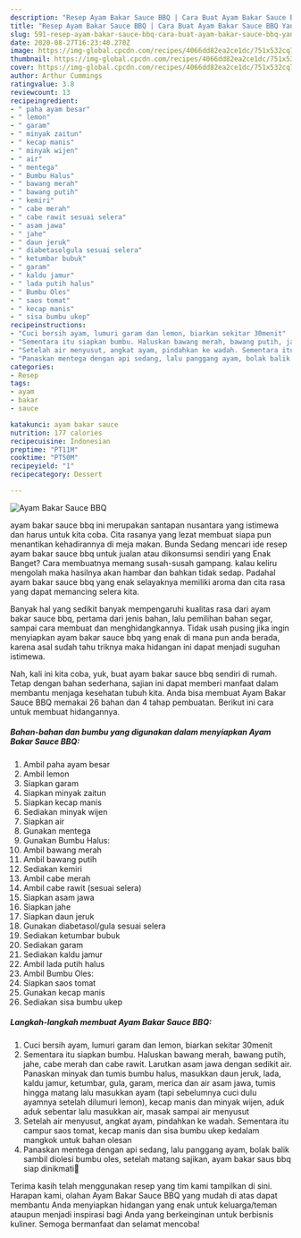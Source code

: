```yaml
---
description: "Resep Ayam Bakar Sauce BBQ | Cara Buat Ayam Bakar Sauce BBQ Yang Enak Dan Mudah"
title: "Resep Ayam Bakar Sauce BBQ | Cara Buat Ayam Bakar Sauce BBQ Yang Enak Dan Mudah"
slug: 591-resep-ayam-bakar-sauce-bbq-cara-buat-ayam-bakar-sauce-bbq-yang-enak-dan-mudah
date: 2020-08-27T16:23:40.270Z
image: https://img-global.cpcdn.com/recipes/4066dd82ea2ce1dc/751x532cq70/ayam-bakar-sauce-bbq-foto-resep-utama.jpg
thumbnail: https://img-global.cpcdn.com/recipes/4066dd82ea2ce1dc/751x532cq70/ayam-bakar-sauce-bbq-foto-resep-utama.jpg
cover: https://img-global.cpcdn.com/recipes/4066dd82ea2ce1dc/751x532cq70/ayam-bakar-sauce-bbq-foto-resep-utama.jpg
author: Arthur Cummings
ratingvalue: 3.8
reviewcount: 13
recipeingredient:
- " paha ayam besar"
- " lemon"
- " garam"
- " minyak zaitun"
- " kecap manis"
- " minyak wijen"
- " air"
- " mentega"
- " Bumbu Halus"
- " bawang merah"
- " bawang putih"
- " kemiri"
- " cabe merah"
- " cabe rawit sesuai selera"
- " asam jawa"
- " jahe"
- " daun jeruk"
- " diabetasolgula sesuai selera"
- " ketumbar bubuk"
- " garam"
- " kaldu jamur"
- " lada putih halus"
- " Bumbu Oles"
- " saos tomat"
- " kecap manis"
- " sisa bumbu ukep"
recipeinstructions:
- "Cuci bersih ayam, lumuri garam dan lemon, biarkan sekitar 30menit"
- "Sementara itu siapkan bumbu. Haluskan bawang merah, bawang putih, jahe, cabe merah dan cabe rawit. Larutkan asam jawa dengan sedikit air. Panaskan minyak dan tumis bumbu halus, masukkan daun jeruk, lada, kaldu jamur, ketumbar, gula, garam, merica dan air asam jawa, tumis hingga matang lalu masukkan ayam (tapi sebelumnya cuci dulu ayamnya setelah dilumuri lemon), kecap manis dan minyak wijen, aduk aduk sebentar lalu masukkan air, masak sampai air menyusut"
- "Setelah air menyusut, angkat ayam, pindahkan ke wadah. Sementara itu campur saos tomat, kecap manis dan sisa bumbu ukep kedalam mangkok untuk bahan olesan"
- "Panaskan mentega dengan api sedang, lalu panggang ayam, bolak balik sambil diolesi bumbu oles, setelah matang sajikan, ayam bakar saus bbq siap dinikmati🤗"
categories:
- Resep
tags:
- ayam
- bakar
- sauce

katakunci: ayam bakar sauce 
nutrition: 177 calories
recipecuisine: Indonesian
preptime: "PT11M"
cooktime: "PT50M"
recipeyield: "1"
recipecategory: Dessert

---
```



![Ayam Bakar Sauce BBQ](https://img-global.cpcdn.com/recipes/4066dd82ea2ce1dc/751x532cq70/ayam-bakar-sauce-bbq-foto-resep-utama.jpg)


ayam bakar sauce bbq ini merupakan santapan nusantara yang istimewa dan harus untuk kita coba. Cita rasanya yang lezat membuat siapa pun menantikan kehadirannya di meja makan.
Bunda Sedang mencari ide resep ayam bakar sauce bbq untuk jualan atau dikonsumsi sendiri yang Enak Banget? Cara membuatnya memang susah-susah gampang. kalau keliru mengolah maka hasilnya akan hambar dan bahkan tidak sedap. Padahal ayam bakar sauce bbq yang enak selayaknya memiliki aroma dan cita rasa yang dapat memancing selera kita.

Banyak hal yang sedikit banyak mempengaruhi kualitas rasa dari ayam bakar sauce bbq, pertama dari jenis bahan, lalu pemilihan bahan segar, sampai cara membuat dan menghidangkannya. Tidak usah pusing jika ingin menyiapkan ayam bakar sauce bbq yang enak di mana pun anda berada, karena asal sudah tahu triknya maka hidangan ini dapat menjadi suguhan istimewa.




Nah, kali ini kita coba, yuk, buat ayam bakar sauce bbq sendiri di rumah. Tetap dengan bahan sederhana, sajian ini dapat memberi manfaat dalam membantu menjaga kesehatan tubuh kita. Anda bisa membuat Ayam Bakar Sauce BBQ memakai 26 bahan dan 4 tahap pembuatan. Berikut ini cara untuk membuat hidangannya.

<!--inarticleads1-->

##### Bahan-bahan dan bumbu yang digunakan dalam menyiapkan Ayam Bakar Sauce BBQ:

1. Ambil  paha ayam besar
1. Ambil  lemon
1. Siapkan  garam
1. Siapkan  minyak zaitun
1. Siapkan  kecap manis
1. Sediakan  minyak wijen
1. Siapkan  air
1. Gunakan  mentega
1. Gunakan  Bumbu Halus:
1. Ambil  bawang merah
1. Ambil  bawang putih
1. Sediakan  kemiri
1. Ambil  cabe merah
1. Ambil  cabe rawit (sesuai selera)
1. Siapkan  asam jawa
1. Siapkan  jahe
1. Siapkan  daun jeruk
1. Gunakan  diabetasol/gula sesuai selera
1. Sediakan  ketumbar bubuk
1. Sediakan  garam
1. Sediakan  kaldu jamur
1. Ambil  lada putih halus
1. Ambil  Bumbu Oles:
1. Siapkan  saos tomat
1. Gunakan  kecap manis
1. Sediakan  sisa bumbu ukep




<!--inarticleads2-->

##### Langkah-langkah membuat Ayam Bakar Sauce BBQ:

1. Cuci bersih ayam, lumuri garam dan lemon, biarkan sekitar 30menit
1. Sementara itu siapkan bumbu. Haluskan bawang merah, bawang putih, jahe, cabe merah dan cabe rawit. Larutkan asam jawa dengan sedikit air. Panaskan minyak dan tumis bumbu halus, masukkan daun jeruk, lada, kaldu jamur, ketumbar, gula, garam, merica dan air asam jawa, tumis hingga matang lalu masukkan ayam (tapi sebelumnya cuci dulu ayamnya setelah dilumuri lemon), kecap manis dan minyak wijen, aduk aduk sebentar lalu masukkan air, masak sampai air menyusut
1. Setelah air menyusut, angkat ayam, pindahkan ke wadah. Sementara itu campur saos tomat, kecap manis dan sisa bumbu ukep kedalam mangkok untuk bahan olesan
1. Panaskan mentega dengan api sedang, lalu panggang ayam, bolak balik sambil diolesi bumbu oles, setelah matang sajikan, ayam bakar saus bbq siap dinikmati🤗




Terima kasih telah menggunakan resep yang tim kami tampilkan di sini. Harapan kami, olahan Ayam Bakar Sauce BBQ yang mudah di atas dapat membantu Anda menyiapkan hidangan yang enak untuk keluarga/teman ataupun menjadi inspirasi bagi Anda yang berkeinginan untuk berbisnis kuliner. Semoga bermanfaat dan selamat mencoba!
